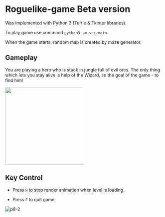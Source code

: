 # Roguelike-game Beta version

Was implemented with Python 3 (Turtle & Tkinter libraries).

To play game use command `python3 -m src.main`.

When the game starts, random map is created by maze generator. 


## Gameplay

You are playing a hero who is stuck in jungle full of evil orcs. The only thing which lets you stay alive is help of the Wizard, so the goal of the game - to find him!

[<img src="image.png" width="250"/>](https://user-images.githubusercontent.com/64794482/173167151-7e9a12fd-a5b1-490e-9cd8-2f776c672998.png)

## Key Control

* Press `R` to stop render animation when level is loading.

* Press `F` to quit game. 

![p8-2](https://user-images.githubusercontent.com/64794482/173077825-1ba4bc3b-beff-499e-83f0-3daf532e338e.jpg)




